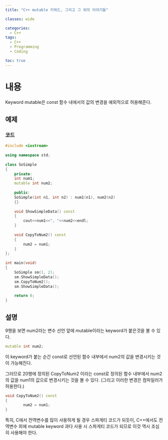 ```yaml
---
title: "C++ mutable 키워드, 그리고 그 외의 이야기들"

classes: wide

categories:
  - C++
tags:
  - C++
  - Programming
  - Coding

toc: true
---
```


# 내용

Keyword mutable은 const 함수 내에서의 값의 변경을 예외적으로 허용해준다.

## 예제

### 코드

```cpp
#include <iostream>
 
using namespace std;
 
class SoSimple
{
    private:
    int num1;
    mutable int num2;
 
    public:
    SoSimple(int n1, int n2) : num1(n1), num2(n2)
    {}
 
    void ShowSimpleData() const
    {
        cout<<num1<<", "<<num2<<endl;
    }
 
    void CopyToNum2() const
    {
        num2 = num1;
    }
};
 
int main(void)
{
    SoSimple sm(1, 2);
    sm.ShowSimpleData();
    sm.CopyToNum2();
    sm.ShowSimpleData();
 
    return 0;
}
```

## 설명

9행을 보면 num2라는 변수 선언 앞에 mutable이라는 keyword가 붙은것을 볼 수 있다.

```cpp
mutable int num2;
```

이 keyword가 붙는 순간 const로 선언된 함수 내부에서 num2의 값을 변경시키는 것이 가능해진다.

그러므로 20행에 정의된 CopyToNum2 이라는 const로 정의된 함수 내부에서 num2의 값을 num1의 값으로 변경시키는 것을 볼 수 있다.
(그리고 이러한 변경은 컴파일러가 허용한다.)

```cpp
void CopyToNum2() const
{
        num2 = num1;
}
```

특히, C에서 전역변수를 많이 사용하게 될 경우 스파게티 코드가 되듯이, C++에서도 전역변수 외에 mutable keyword 과다 사용 시 스파게티 코드가 되므로 이것 역시 조심히 사용해야 한다.
